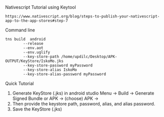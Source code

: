 Nativescript Tutorial using Keytool
```
https://www.nativescript.org/blog/steps-to-publish-your-nativescript-app-to-the-app-stores#step-7
```

Command line
```
tns build  android 
		--release 
		--env.aot 
		--env.uglify 
		--key-store-path /home/updilc/Desktop/APK-OUTPUT/KeyStore/IskoMo.jks 
		--key-store-password myPassword
		--key-store-alias IskoMo 
		--key-store-alias-password myPassword
```
Quick Tutorial

1. Generate KeyStore (.jks) in android studio
   Menu -> Build -> Generate Signed Bundle or APK -> (choose) APK ->
2. Then provide the keystore path, password, alias, and alias password.
3. Save the KeyStore (.jks)
